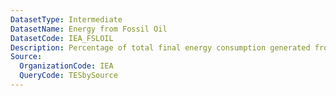 ```yaml
---
DatasetType: Intermediate
DatasetName: Energy from Fossil Oil
DatasetCode: IEA_FSLOIL
Description: Percentage of total final energy consumption generated from Fossil Oil
Source:
  OrganizationCode: IEA
  QueryCode: TESbySource
---
```


